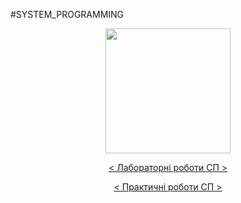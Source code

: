 #SYSTEM_PROGRAMMING
<head>
        <p align="center">
        <a href="http://blogs.kpi.kharkov.ua/v2/asm/" target="_blank">
            <img src="http://blogs.kpi.kharkov.ua/v2/asm/wp-content/uploads/sites/20/2016/02/Fon33.jpg" height="200px">
        </a>
        <p align="center">
        <a href="http://blogs.kpi.kharkov.ua/v2/asm/laboratornye-raboty-sp/" target="_blank">
            < Лабораторні роботи СП >
        </a>
         <p align="center">
        <a href="http://blogs.kpi.kharkov.ua/v2/asm/prakticheskie-zanyatiya-sp/" target="_blank">
            < Практичні роботи СП >
        </a>
    </p>
</head>
